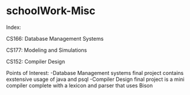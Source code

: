 # schoolWork-Misc


Index:

CS166: Database Management Systems

CS177: Modeling and Simulations 

CS152: Compiler Design


Points of Interest:
  -Database Management systems final project contains exstensive usage of java and psql
  -Compiler Design final project is a mini compiler complete with a lexicon and parser that uses Bison
